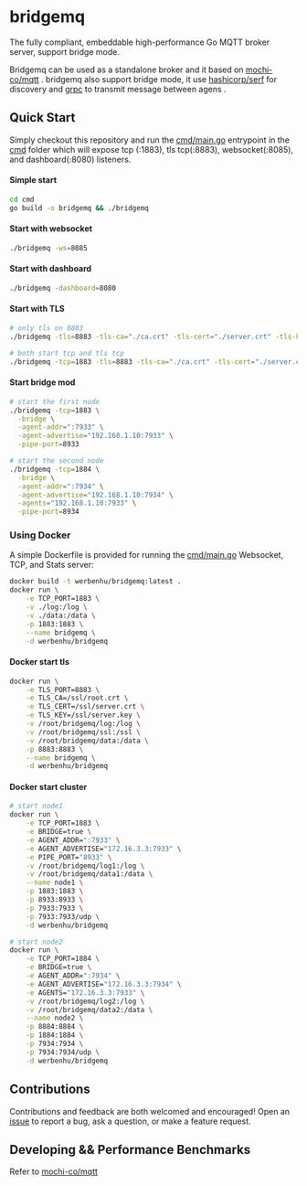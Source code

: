 
# bridgemq
The fully compliant, embeddable high-performance Go MQTT broker server, support bridge mode.

Bridgemq can be used as a standalone broker and it based on [mochi-co/mqtt](https://github.com/mochi-co/mqtt) . bridgemq also support bridge mode, it use [hashicorp/serf](https://github.com/hashicorp/serf) for discovery and [grpc](https://github.com/grpc/grpc-go) to transmit message between agens .


## Quick Start
Simply checkout this repository and run the [cmd/main.go](cmd/main.go) entrypoint in the [cmd](cmd) folder which will expose tcp (:1883), tls tcp(:8883), websocket(:8085), and dashboard(:8080) listeners.

#### Simple start 
```sh
cd cmd
go build -o bridgemq && ./bridgemq
```

#### Start with websocket
```sh
./bridgemq -ws=8085
```

#### Start with dashboard
```sh
./bridgemq -dashboard=8080
```

#### Start with TLS
```sh
# only tls on 8883
./bridgemq -tls=8883 -tls-ca="./ca.crt" -tls-cert="./server.crt" -tls-key="./server.key"

# both start tcp and tls tcp
./bridgemq -tcp=1883 -tls=8883 -tls-ca="./ca.crt" -tls-cert="./server.crt" -tls-key="./server.key"
```

#### Start bridge mod
```sh
# start the first node
./bridgemq -tcp=1883 \
  -bridge \
  -agent-addr=":7933" \
  -agent-advertise="192.168.1.10:7933" \
  -pipe-port=8933

# start the second node
./bridgemq -tcp=1884 \
  -bridge \
  -agent-addr=":7934" \
  -agent-advertise="192.168.1.10:7934" \
  -agents="192.168.1.10:7933" \
  -pipe-port=8934

```

### Using Docker
A simple Dockerfile is provided for running the [cmd/main.go](cmd/main.go) Websocket, TCP, and Stats server:

```sh
docker build -t werbenhu/bridgemq:latest .
docker run \
    -e TCP_PORT=1883 \
    -v ./log:/log \
    -v ./data:/data \
    -p 1883:1883 \
    --name bridgemq \
    -d werbenhu/bridgemq
```

#### Docker start tls
```sh
docker run \
    -e TLS_PORT=8883 \
    -e TLS_CA=/ssl/root.crt \
    -e TLS_CERT=/ssl/server.crt \
    -e TLS_KEY=/ssl/server.key \
    -v /root/bridgemq/log:/log \
    -v /root/bridgemq/ssl:/ssl \
    -v /root/bridgemq/data:/data \
    -p 8883:8883 \
    --name bridgemq \
    -d werbenhu/bridgemq
```

#### Docker start cluster
```sh
# start node1
docker run \
    -e TCP_PORT=1883 \
    -e BRIDGE=true \
    -e AGENT_ADDR=":7933" \
    -e AGENT_ADVERTISE="172.16.3.3:7933" \
    -e PIPE_PORT="8933" \
    -v /root/bridgemq/log1:/log \
    -v /root/bridgemq/data1:/data \
    --name node1 \
    -p 1883:1883 \
    -p 8933:8933 \
    -p 7933:7933 \
    -p 7933:7933/udp \
    -d werbenhu/bridgemq

# start node2
docker run \
    -e TCP_PORT=1884 \
    -e BRIDGE=true \
    -e AGENT_ADDR=":7934" \
    -e AGENT_ADVERTISE="172.16.3.3:7934" \
    -e AGENTS="172.16.3.3:7933" \
    -v /root/bridgemq/log2:/log \
    -v /root/bridgemq/data2:/data \
    --name node2 \
    -p 8884:8884 \
    -p 1884:1884 \
    -p 7934:7934 \
    -p 7934:7934/udp \
    -d werbenhu/bridgemq
```

## Contributions
Contributions and feedback are both welcomed and encouraged! Open an [issue](https://github.com/werbenhu/bridgemq/issues) to report a bug, ask a question, or make a feature request.

## Developing && Performance Benchmarks
Refer to [mochi-co/mqtt](https://github.com/mochi-co/mqtt)



